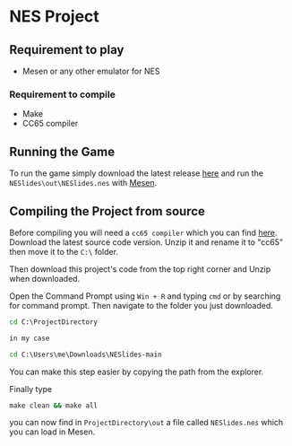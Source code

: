 # NES Project

## Requirement to play

- Mesen or any other emulator for NES

### Requirement to compile

- Make
- CC65 compiler

## Running the Game

To run the game simply download the latest release [here](https://github.com/DijiOfficial/NESlides/releases/tag/v1.0) and run the `NESlides\out\NESlides.nes` with [Mesen](https://www.mesen.ca).

## Compiling the Project from source

Before compiling you will need a `cc65 compiler` which you can find [here](https://github.com/cc65/cc65/releases/tag/V2.19). 
Download the latest source code version. Unzip it and rename it to "cc65" then move it to the `C:\` folder.

Then download this project's code from the top right corner and Unzip when downloaded.

Open the Command Prompt using `Win + R` and typing `cmd` or by searching for command prompt.
Then navigate to the folder you just downloaded.

```cmd
cd C:\ProjectDirectory

in my case

cd C:\Users\me\Downloads\NESlides-main
```

You can make this step easier by copying the path from the explorer.

Finally type 

```cmd
make clean && make all
```

you can now find in `ProjectDirectory\out` a file called `NESlides.nes` which you can load in Mesen.

